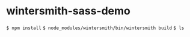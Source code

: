 wintersmith-sass-demo
=====================

`$ npm install`
`$ node_modules/wintersmith/bin/wintersmith build`
`$ ls`

